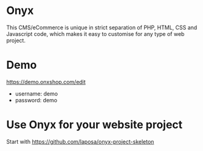Onyx
=======
This CMS/eCommerce is unique in strict separation of PHP, HTML, CSS and Javascript code, which makes it easy to customise for any type of web project.

Demo
====
https://demo.onxshop.com/edit

* username: demo
* password: demo

Use Onyx for your website project
==================================

Start with https://github.com/laposa/onyx-project-skeleton
